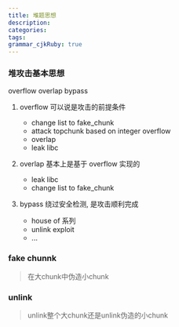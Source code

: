 ```yaml
---
title: 堆题思想
description: 
categories:
tags: 
grammar_cjkRuby: true
---
```


### 堆攻击基本思想 
overflow overlap bypass

1. overflow 可以说是攻击的前提条件
	+ change list to fake_chunk
	+ attack topchunk based on integer overflow
	+ overlap
	+ leak libc

2. overlap 基本上是基于 overflow 实现的
	+ leak libc
	+ change list to fake_chunk

3. bypass 绕过安全检测, 是攻击顺利完成
	+ house of 系列
	+ unlink exploit
	+ ...



### fake chunnk
> 在大chunk中伪造小chunk

### unlink
> unlink整个大chunk还是unlink伪造的小chunk
